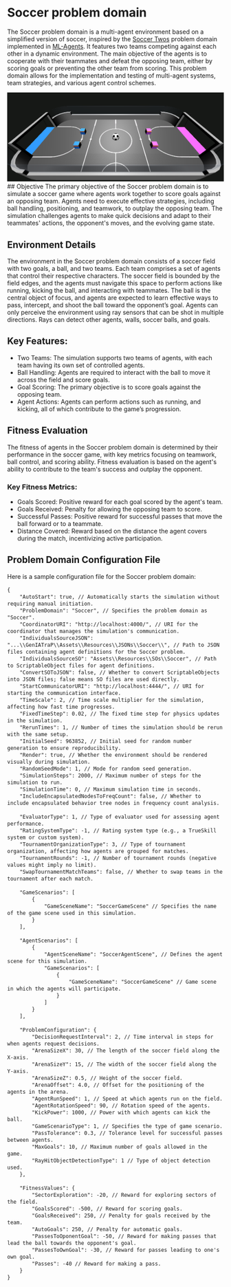 # Soccer problem domain

The Soccer problem domain is a multi-agent environment based on a simplified version of soccer, inspired by the [Soccer Twos](https://github.com/Unity-Technologies/ml-agents/blob/develop/docs/Learning-Environment-Examples.md#soccer-twos) problem domain implemented in [ML-Agents](https://github.com/Unity-Technologies/ml-agents/tree/develop). It features two teams competing against each other in a dynamic environment. The main objective of the agents is to cooperate with their teammates and defeat the opposing team, either by scoring goals or preventing the other team from scoring. This problem domain allows for the implementation and testing of multi-agent systems, team strategies, and various agent control schemes.

<img src="/docs/images/Soccer.png" alt="Soccer" width="600"/>
## Objective
The primary objective of the Soccer problem domain is to simulate a soccer game where agents work together to score goals against an opposing team. Agents need to execute effective strategies, including ball handling, positioning, and teamwork, to outplay the opposing team. The simulation challenges agents to make quick decisions and adapt to their teammates' actions, the opponent's moves, and the evolving game state.

## Environment Details
The environment in the Soccer problem domain consists of a soccer field with two goals, a ball, and two teams. Each team comprises a set of agents that control their respective characters. The soccer field is bounded by the field edges, and the agents must navigate this space to perform actions like running, kicking the ball, and interacting with teammates. The ball is the central object of focus, and agents are expected to learn effective ways to pass, intercept, and shoot the ball toward the opponent’s goal. Agents can only perceive the environment using ray sensors that can be shot in multiple directions. Rays can detect other agents, walls, soccer balls, and goals.

## Key Features:
- Two Teams: The simulation supports two teams of agents, with each team having its own set of controlled agents.
- Ball Handling: Agents are required to interact with the ball to move it across the field and score goals.
- Goal Scoring: The primary objective is to score goals against the opposing team.
- Agent Actions: Agents can perform actions such as running, and kicking, all of which contribute to the game’s progression.

## Fitness Evaluation
The fitness of agents in the Soccer problem domain is determined by their performance in the soccer game, with key metrics focusing on teamwork, ball control, and scoring ability. Fitness evaluation is based on the agent's ability to contribute to the team's success and outplay the opponent.

### Key Fitness Metrics:
- Goals Scored: Positive reward for each goal scored by the agent's team.
- Goals Received: Penalty for allowing the opposing team to score.
- Successful Passes: Positive reward for successful passes that move the ball forward or to a teammate.
- Distance Covered: Reward based on the distance the agent covers during the match, incentivizing active participation.

## Problem Domain Configuration File
Here is a sample configuration file for the Soccer problem domain:

```json5
{
    "AutoStart": true, // Automatically starts the simulation without requiring manual initiation.
    "ProblemDomain": "Soccer", // Specifies the problem domain as "Soccer".
    "CoordinatorURI": "http://localhost:4000/", // URI for the coordinator that manages the simulation's communication.
    "IndividualsSourceJSON": "...\\GenIATraP\\Assets\\Resources\\JSONs\\Soccer\\", // Path to JSON files containing agent definitions for the Soccer problem.
    "IndividualsSourceSO": "Assets\\Resources\\SOs\\Soccer", // Path to ScriptableObject files for agent definitions.
    "ConvertSOToJSON": false, // Whether to convert ScriptableObjects into JSON files; false means SO files are used directly.
    "StartCommunicatorURI": "http://localhost:4444/", // URI for starting the communication interface.
    "TimeScale": 2, // Time scale multiplier for the simulation, affecting how fast time progresses.
    "FixedTimeStep": 0.02, // The fixed time step for physics updates in the simulation.
    "RerunTimes": 1, // Number of times the simulation should be rerun with the same setup.
    "InitialSeed": 963852, // Initial seed for random number generation to ensure reproducibility.
    "Render": true, // Whether the environment should be rendered visually during simulation.
    "RandomSeedMode": 1, // Mode for random seed generation.
    "SimulationSteps": 2000, // Maximum number of steps for the simulation to run.
    "SimulationTime": 0, // Maximum simulation time in seconds.
    "IncludeEncapsulatedNodesToFreqCount": false, // Whether to include encapsulated behavior tree nodes in frequency count analysis.
    
    "EvaluatorType": 1, // Type of evaluator used for assessing agent performance.
    "RatingSystemType": -1, // Rating system type (e.g., a TrueSkill system or custom system).
    "TournamentOrganizationType": 3, // Type of tournament organization, affecting how agents are grouped for matches.
    "TournamentRounds": -1, // Number of tournament rounds (negative values might imply no limit).
    "SwapTournamentMatchTeams": false, // Whether to swap teams in the tournament after each match.

    "GameScenarios": [
        {
            "GameSceneName": "SoccerGameScene" // Specifies the name of the game scene used in this simulation.
        }
    ],

    "AgentScenarios": [
        {
            "AgentSceneName": "SoccerAgentScene", // Defines the agent scene for this simulation.
            "GameScenarios": [
                {
                    "GameSceneName": "SoccerGameScene" // Game scene in which the agents will participate.
                }
            ]
        }
    ],

    "ProblemConfiguration": {
        "DecisionRequestInterval": 2, // Time interval in steps for when agents request decisions.
        "ArenaSizeX": 30, // The length of the soccer field along the X-axis.
        "ArenaSizeY": 15, // The width of the soccer field along the Y-axis.
        "ArenaSizeZ": 0.5, // Height of the soccer field.
        "ArenaOffset": 4.0, // Offset for the positioning of the agents in the arena.
        "AgentRunSpeed": 1, // Speed at which agents run on the field.
        "AgentRotationSpeed": 90, // Rotation speed of the agents.
        "KickPower": 1000, // Power with which agents can kick the ball.
        "GameScenarioType": 1, // Specifies the type of game scenario.
        "PassTolerance": 0.3, // Tolerance level for successful passes between agents.
        "MaxGoals": 10, // Maximum number of goals allowed in the game.
        "RayHitObjectDetectionType": 1 // Type of object detection used.
    },

    "FitnessValues": { 
        "SectorExploration": -20, // Reward for exploring sectors of the field.
        "GoalsScored": -500, // Reward for scoring goals.
        "GoalsReceived": 250, // Penalty for goals received by the team.
        "AutoGoals": 250, // Penalty for automatic goals.
        "PassesToOponentGoal": -50, // Reward for making passes that lead the ball towards the opponent's goal.
        "PassesToOwnGoal": -30, // Reward for passes leading to one's own goal.
        "Passes": -40 // Reward for making a pass.
    }
}
```

